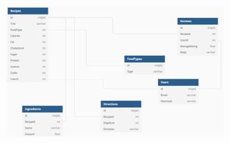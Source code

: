 ![database](https://raw.githubusercontent.com/kevinprabhakar/itp405finalprojectlaravel/master/dbdiagram.png)
